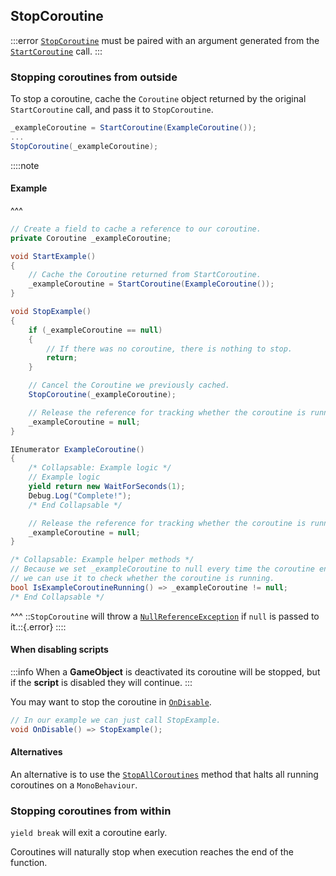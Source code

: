 ## StopCoroutine

:::error
[`StopCoroutine`](https://docs.unity3d.com/ScriptReference/MonoBehaviour.StopCoroutine.html) must be paired with an argument generated from the [`StartCoroutine`](https://docs.unity3d.com/ScriptReference/MonoBehaviour.StartCoroutine.html) call.
:::

### Stopping coroutines from outside
To stop a coroutine, cache the `Coroutine` object returned by the original `StartCoroutine` call, and pass it to `StopCoroutine`.

```csharp
_exampleCoroutine = StartCoroutine(ExampleCoroutine());
...
StopCoroutine(_exampleCoroutine);
```

::::note
#### Example
^^^
```csharp
// Create a field to cache a reference to our coroutine.
private Coroutine _exampleCoroutine;

void StartExample()
{
    // Cache the Coroutine returned from StartCoroutine.
    _exampleCoroutine = StartCoroutine(ExampleCoroutine());
}

void StopExample()
{
    if (_exampleCoroutine == null)
    {
        // If there was no coroutine, there is nothing to stop.
        return;
    }

    // Cancel the Coroutine we previously cached.
    StopCoroutine(_exampleCoroutine);

    // Release the reference for tracking whether the coroutine is running.
    _exampleCoroutine = null;
}

IEnumerator ExampleCoroutine()
{
    /* Collapsable: Example logic */
    // Example logic
    yield return new WaitForSeconds(1);
    Debug.Log("Complete!");
    /* End Collapsable */

    // Release the reference for tracking whether the coroutine is running.
    _exampleCoroutine = null;
}

/* Collapsable: Example helper methods */
// Because we set _exampleCoroutine to null every time the coroutine ends,
// we can use it to check whether the coroutine is running.
bool IsExampleCoroutineRunning() => _exampleCoroutine != null;
/* End Collapsable */
```
^^^ ::`StopCoroutine` will throw a [`NullReferenceException`](../Runtime%20Exceptions/NullReferenceException.md) if `null` is passed to it.::{.error}
::::

#### When disabling scripts

:::info
When a **GameObject** is deactivated its coroutine will be stopped, but if the **script** is disabled they will continue.
:::

You may want to stop the coroutine in [`OnDisable`](https://docs.unity3d.com/ScriptReference/MonoBehaviour.OnDisable.html).

```csharp
// In our example we can just call StopExample.
void OnDisable() => StopExample();
```

#### Alternatives

An alternative is to use the [`StopAllCoroutines`](https://docs.unity3d.com/ScriptReference/MonoBehaviour.StopAllCoroutines.html) method that halts all running coroutines on a `MonoBehaviour`.

### Stopping coroutines from within
`yield break` will exit a coroutine early.

Coroutines will naturally stop when execution reaches the end of the function.
